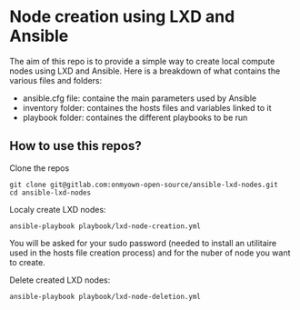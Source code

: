 # Node creation using LXD and Ansible

The aim of this repo is to provide a simple way to create local compute nodes using LXD and Ansible.
Here is a breakdown of what contains the various files and folders:
- ansible.cfg file: containe the main parameters used by Ansible
- inventory folder: containes the hosts files and variables linked to it
- playbook folder: containes the different playbooks to be run

## How to use this repos?
Clone the repos
```
git clone git@gitlab.com:onmyown-open-source/ansible-lxd-nodes.git
cd ansible-lxd-nodes
```

Localy create LXD nodes:
```
ansible-playbook playbook/lxd-node-creation.yml
```

You will be asked for your sudo password (needed to install an utilitaire used in the hosts file creation process) and for the nuber of node you want to create.

Delete created LXD nodes:
```
ansible-playbook playbook/lxd-node-deletion.yml
```